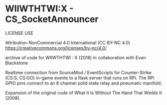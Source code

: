 # WIIWTHTWI:X - CS_SocketAnnouncer
LICENSE USE

Attribution-NonCommercial 4.0 International (CC BY-NC 4.0) https://creativecommons.org/licenses/by-nc/4.0/

archive of code for 
WIIWTHTWI : X (2018)
in collaboration with Evan Blackstone

Realtime connection from SourceMod / EventScripts for Counter-Strike (CS:S, CS:GO) in-game events to a flask server that runs on RPi. 
The RPi GPIO pins connect to an 8 channel solid state relay and pneumatic manifold.

Expansion of the original code of What It Is Without The Hand That Wields It (2008).
